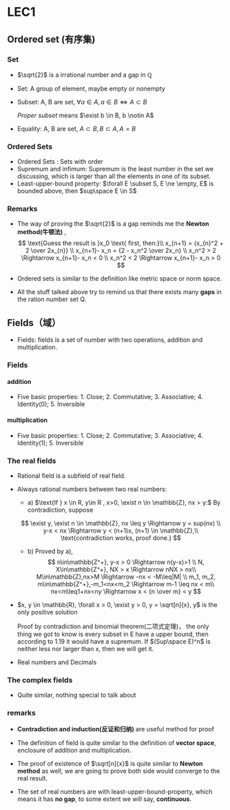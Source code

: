 # LEC1 

## Ordered set (有序集)

### Set 

- $\sqrt{2}$ is a irrational number and a gap in $\mathbb{Q}$
- Set: A group of element, maybe empty or nonempty

- Subset: A, B are set, $\forall a \in A, a \in B \Leftrightarrow A \subset B$

  *Proper subset* means $\exist b \in B, b \notin A$

- Equality: A, B are set, $A \subset B, B \subset A, A = B$

### Ordered Sets

- Ordered Sets : Sets with order
- Supremum and infimum: Supremum is the least number in the set we discussing, which is larger than all the elements in one of its subset.
- Least-upper-bound property: $\forall E \subset S, E \ne \empty, E$ is bounded above, then $sup\space E \in S$

### Remarks

- The way of proving the $\sqrt{2}$ is a gap reminds me the **Newton method(牛顿法)** , 
    $$
    \text{Guess the result is }x_0 \text{ first, then:}\\
    x_{n+1} = {x_{n}^2 + 2 \over 2x_{n}} \\
    x_{n+1}- x_n = {2 - x_n^2 \over 2x_n} \\
    x_n^2 > 2 \Rightarrow x_{n+1}- x_n < 0 \\
    x_n^2 < 2 \Rightarrow x_{n+1}- x_n > 0
    $$
    

- Ordered sets is similar to the definition like metric space or norm space.
- All the stuff talked above try to remind us that there exists many **gaps** in the ration number set Q.

## Fields（域）

- Fields: fields is a set of number with two operations, addition and multiplication.

### Fields

#### addition

- Five basic properties: 1. Close; 2. Commutative; 3. Associative; 4. Identity(0); 5. Inversible

#### multiplication

- Five basic properties: 1. Close; 2. Commutative; 3. Associative; 4. Identity(1); 5. Inversible

### The real fields

- Rational field is a subfield of real field.

- Always rational numbers between two real numbers:

  - a) $\text{If } x \in R, y\in R , x>0, \exist n \in \mathbb{Z}, nx > y:$ By contradiction, suppose

  $$
  \exist y, \exist n \in \mathbb{Z}, nx \leq y \Rightarrow y = sup(nx) \\
  y-x < nx \Rightarrow y < (n+1)x, (n+1) \in \mathbb{Z},\\
  \text{contradiction works, proof done.}
  $$
  
  - b) Proved by a),
  $$
  n\in\mathbb{Z^+}, y-x > 0 \Rightarrow n(y-x)>1 \\
  N, X\in\mathbb{Z^+}, NX > x \Rightarrow nNX > nx\\
  M\in\mathbb{Z},nx>M \Rightarrow -nx < -M\leq|M| \\
  m_1, m_2, m\in\mathbb{Z^+},-m_1<nx<m_2 \Rightarrow m-1 \leq nx < m\\
  nx<m\leq1+nx<ny \Rightarrow x < {n \over m} < y
  $$
  
- $x, y \in \mathbb{R}, \forall x > 0, \exist y > 0, y = \sqrt[n]{x}, y$ is the only positive solution

    Proof by contradiction and binomial theorem(二项式定理)， the only thing we got to know is every subset in E have a upper bound, then according to 1.19 it would have a supremum. If $(Sup\space E)^n$ is neither less nor larger than x, then we will get it. 

- Real numbers and Decimals

### The complex fields

- Quite similar, nothing special to talk about

### remarks

- **Contradiction and induction(反证和归纳)** are useful method for proof

- The definition of field is quite similar to the definition of **vector space**, enclosure of addition and multiplication.
- The proof of existence of $\sqrt[n]{x}$ is quite similar to **Newton method** as well, we are going to prove both side would converge to the real result.
- The set of real numbers are with least-upper-bound-property, which means it has **no gap**, to some extent we will say, **continuous**.
